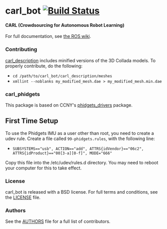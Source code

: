 carl_bot [![Build Status](https://api.travis-ci.org/GT-RAIL/carl_bot.png)](https://travis-ci.org/GT-RAIL/carl_bot)
========

#### CARL (Crowdsourcing for Autonomous Robot Learning)
For full documentation, see [the ROS wiki](http://ros.org/wiki/carl_bot).

### Contributing

[carl_description](carl_description) includes minified versions of the 3D Collada models. To properly contribute, do the following:

 * `cd /path/to/carl_bot/carl_description/meshes`
 * `xmllint --noblanks my_modified_mesh.dae > my_modified_mesh.min.dae`
 
### carl_phidgets

This package is based on CCNY's [phidgets_drivers](http://wiki.ros.org/phidgets_drivers) package.
 
## First Time Setup
To use the Phidgets IMU as a user other than root, you need to create a udev rule.  Create a file called `99-phidgets.rules`, with the following line:

 * `SUBSYSTEMS=="usb", ACTION=="add", ATTRS{idVendor}=="06c2", ATTRS{idProduct}=="00[3-a][0-f]", MODE="666"`

Copy this file into the /etc/udev/rules.d directory.  You may need to reboot your computer for this to take effect.

### License
carl_bot is released with a BSD license. For full terms and conditions, see the [LICENSE](LICENSE) file.

### Authors
See the [AUTHORS](AUTHORS.md) file for a full list of contributors.
